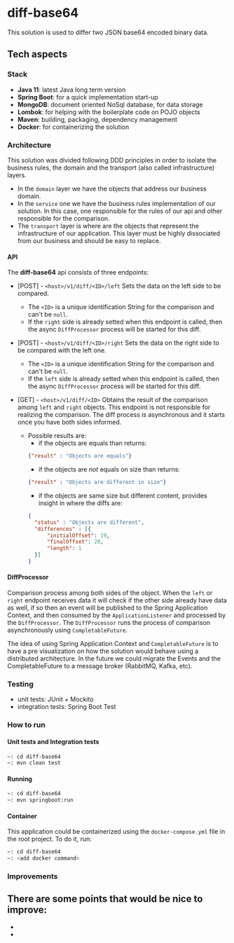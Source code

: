 # diff-base64
This solution is used to differ two JSON base64 encoded binary data.

## Tech aspects

### Stack
- **Java 11**: latest Java long term version
- **Spring Boot**: for a quick implementation start-up
- **MongoDB**: document oriented NoSql database, for data storage
- **Lombok**: for helping with the boilerplate code on POJO objects
- **Maven**: building, packaging, dependency management
- **Docker**: for containerizing the solution

### Architecture
This solution was divided following DDD principles in order to isolate the business rules, the domain and the transport 
(also called infrastructure) layers.

- In the `domain` layer we have the objects that address our business domain.
- In the `service` one we have the business rules implementation of our solution. In this case, 
one responsible for the rules of our api and other responsible for the comparison.
- The `transport` layer is where are the objects that represent the infrastructure of our application. This layer must 
be highly dissociated from our business and should be easy to replace.

#### API
The **diff-base64** api consists of three endpoints:
- [POST] - `<host>/v1/diff/<ID>/left`
Sets the data on the left side to be compared.
  - The `<ID>` is a unique identification String for the comparison and can't be `null`.
  - If the `right` side is already setted when this endpoint is called, then the async `DiffProcessor` process will be started for this diff.

- [POST] - `<host>/v1/diff/<ID>/right`
Sets the data on the right side to be compared with the left one.
  - The `<ID>` is a unique identification String for the comparison and can't be `null`.
  - If the `left` side is already setted when this endpoint is called, then the async `DiffProcessor` process will be started for this diff.
  
- [GET] - `<host>/v1/diff/<ID>`
Obtains the result of the comparison among `left` and `right` objects.
This endpoint is not responsible for realizing the comparison. The diff process is asynchronous and it starts once you have both sides informed.
  - Possible results are:
    - if the objects are equals than returns:
    ```json
    {"result" : "Objects are equals"}
    ```
    - if the objects are *not* equals on size than returns:
    ```json
    {"result" : "Objects are different in size"}
    ```
    - if the objects are same size but different content, provides insight in where the diffs are:
    ```json
    {
      "status" : "Objects are different",
      "differences" : [{
          "initialOffset": 19,
          "finalOffset": 20,
          "length": 1
      }]
    }
    ```

#### DiffProcessor
Comparison process among both sides of the object.
When the `left` or `right` endpoint receives data it will check if the other side already have data as well, if so then 
an event will be published to the Spring Application Context, and then consumed by the `ApplicationListener`
and processed by the `DiffProcessor`.
The `DiffProcessor` runs the process of comparison asynchronously using `CompletableFuture`.

The idea of using Spring Application Context and `CompletableFuture` is to have a pre visualization on how the 
solution would behave using a distributed architecture. In the future we could migrate
the Events and the CompletableFuture to a message broker (RabbitMQ, Kafka, etc).

### Testing
- unit tests: JUnit + Mockito
- integration tests: Spring Boot Test


### How to run

#### Unit tests and Integration tests
```sh
~: cd diff-base64
~: mvn clean test
```

#### Running
```sh
~: cd diff-base64
~: mvn springboot:run
```

#### Container
This application could be containerized using the `docker-compose.yml` file in the root project. To do it, run:
```sh
~: cd diff-base64
~: <add docker command>
```

### Improvements
There are some points that would be nice to improve:
- 
- 
- 
